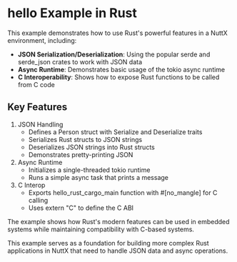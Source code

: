 # <span class="title-ref">hello</span> Example in Rust

This example demonstrates how to use Rust's powerful features in a NuttX
environment, including:

  - **JSON Serialization/Deserialization**: Using the popular
    <span class="title-ref">serde</span> and
    <span class="title-ref">serde\_json</span> crates to work with JSON
    data
  - **Async Runtime**: Demonstrates basic usage of the
    <span class="title-ref">tokio</span> async runtime
  - **C Interoperability**: Shows how to expose Rust functions to be
    called from C code

## Key Features

1.  JSON Handling
      - Defines a <span class="title-ref">Person</span> struct with
        <span class="title-ref">Serialize</span> and
        <span class="title-ref">Deserialize</span> traits
      - Serializes Rust structs to JSON strings
      - Deserializes JSON strings into Rust structs
      - Demonstrates pretty-printing JSON
2.  Async Runtime
      - Initializes a single-threaded
        <span class="title-ref">tokio</span> runtime
      - Runs a simple async task that prints a message
3.  C Interop
      - Exports <span class="title-ref">hello\_rust\_cargo\_main</span>
        function with <span class="title-ref">\#\[no\_mangle\]</span>
        for C calling
      - Uses <span class="title-ref">extern "C"</span> to define the C
        ABI

The example shows how Rust's modern features can be used in embedded
systems while maintaining compatibility with C-based systems.

This example serves as a foundation for building more complex Rust
applications in NuttX that need to handle JSON data and async
operations.
